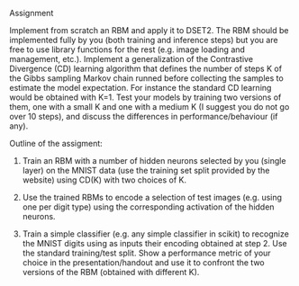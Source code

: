 Assignment

Implement from scratch an RBM and apply it to DSET2. The RBM should be implemented fully by you (both training and inference steps) but you are free to use library functions for the rest (e.g. image loading and management, etc.). Implement a generalization of the Contrastive Divergence (CD) learning algorithm that defines the number of steps K of the Gibbs sampling Markov chain runned before collecting the samples to estimate the model expectation. For instance the standard CD learning would be obtained with K=1. Test your models by training two versions of them, one with a small K and one with a medium K (I suggest you do not go over 10 steps), and discuss the differences in performance/behaviour (if any).

Outline of the assigment:

1. Train an RBM with a number of hidden neurons selected by you (single layer) on the MNIST data (use the training set split provided by the website) using CD(K) with two choices of K.

2. Use the trained RBMs to encode a selection of test images (e.g. using one per digit type) using the corresponding activation of the hidden neurons.

3. Train a simple classifier (e.g. any simple classifier in scikit) to recognize the MNIST digits using as inputs their encoding obtained at step 2. Use the standard training/test split. Show a performance metric of your choice in the presentation/handout and use it to confront the two versions of the RBM (obtained with different K).